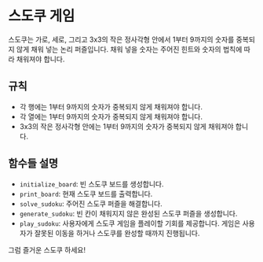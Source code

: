 # 스도쿠 게임

스도쿠는 가로, 세로, 그리고 3x3의 작은 정사각형 안에서 1부터 9까지의 숫자를 중복되지 않게 채워 넣는 논리 퍼즐입니다. 채워 넣을 숫자는 주어진 힌트와 숫자의 법칙에 따라 채워져야 합니다.

## 규칙
- 각 행에는 1부터 9까지의 숫자가 중복되지 않게 채워져야 합니다.
- 각 열에는 1부터 9까지의 숫자가 중복되지 않게 채워져야 합니다.
- 3x3의 작은 정사각형 안에는 1부터 9까지의 숫자가 중복되지 않게 채워져야 합니다.

## 함수들 설명
- `initialize_board`: 빈 스도쿠 보드를 생성합니다.
- `print_board`: 현재 스도쿠 보드를 출력합니다.
- `solve_sudoku`: 주어진 스도쿠 퍼즐을 해결합니다.
- `generate_sudoku`: 빈 칸이 채워지지 않은 완성된 스도쿠 퍼즐을 생성합니다.
- `play_sudoku`: 사용자에게 스도쿠 게임을 플레이할 기회를 제공합니다. 게임은 사용자가 잘못된 이동을 하거나 스도쿠를 완성할 때까지 진행됩니다.

그럼 즐거운 스도쿠 하세요!
